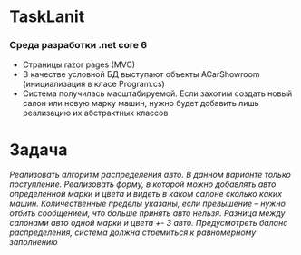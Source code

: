 # TaskLanit

### Среда разработки .net core 6
* Страницы razor pages (MVC)
* В качестве условной БД выступают объекты ACarShowroom (инициализация в класе Program.cs)
* Система получилась масштабируемой. Если захотим создать новый салон или новую марку машин, нужно будет добавить лишь реализацию их абстрактных классов
  
# Задача

*Реализовать алгоритм распределения авто. В данном варианте только поступление. Реализовать форму, в которой можно добавлять авто определенной марки и цвета и видеть в каком салоне сколько каких машин. Количественные пределы указаны, если превышение – нужно отбить сообщением, что больше принять авто нельзя. Разница между салонами авто одной марки и цвета +- 3 авто. Предусмотреть баланс распределения, система должна стремиться к равномерному заполнению*

